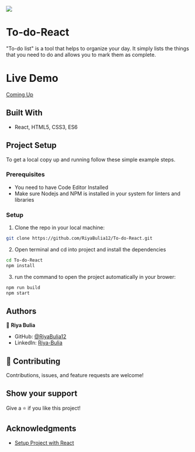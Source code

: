 ![](https://img.shields.io/badge/Microverse-blueviolet)

# To-do-React
"To-do list" is a tool that helps to organize your day. It simply lists the things that you need to do and allows you to mark them as complete.

# Live Demo
[Coming Up](https://riyabulia12.github.io/To-do-React)

## Built With
- React, HTML5, CSS3, ES6

## Project Setup
To get a local copy up and running follow these simple example steps.

### Prerequisites

- You need to have Code Editor Installed
- Make sure Nodejs and NPM is installed in your system for linters and libraries

### Setup
1. Clone the repo in your local machine:
```bash
git clone https://github.com/RiyaBulia12/To-do-React.git
```
2. Open terminal and cd into project and install the dependencies
```bash
cd To-do-React
npm install
```

3. run the command to open the project automatically in your brower:
```bash
npm run build
npm start
```

## Authors

👤 **Riya Bulia**

- GitHub: [@RiyaBulia12](https://github.com/RiyaBulia12)
- LinkedIn: [Riya-Bulia](https://linkedin.com/in/riya-bulia)

## 🤝 Contributing

Contributions, issues, and feature requests are welcome!

## Show your support

Give a ⭐️ if you like this project!

## Acknowledgments

- [Setup Project with React](https://github.com/microverseinc/curriculum-react-redux/blob/main/math-magicians/exercises/react_tutorial.md)
